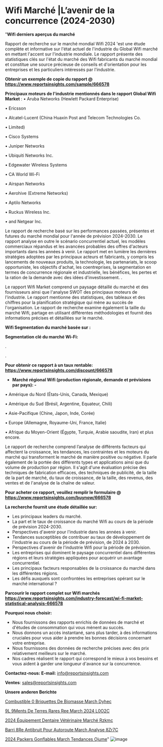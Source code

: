 # Wifi Marché |L’avenir de la concurrence (2024-2030)

"<strong>Wifi derniers aperçus du marché</strong>

Rapport de recherche sur le marché mondial Wifi 2024 'est une étude complète et informative sur l'état actuel de l'industrie du Global Wifi marché en mettant l'accent sur l'industrie mondiale. Le rapport présente des statistiques clés sur l'état du marché des Wifi fabricants du marché mondial et constitue une source précieuse de conseils et d'orientation pour les entreprises et les particuliers intéressés par l'industrie.

<strong>Obtenir un exemple de copie du rapport @ <a href=https://www.reportsinsights.com/sample/666578>https://www.reportsinsights.com/sample/666578</a></strong>

<strong>Principaux moteurs de l'industrie mentionnés dans le rapport Global Wifi Market</strong> :
• Aruba Networks (Hewlett Packard Enterprise)

• Ericsson

• Alcatel-Lucent (China Huaxin Post and Telecom Technologies Co.

• Limited)

• Cisco Systems

• Juniper Networks

• Ubiquiti Networks Inc.

• Edgewater Wireless Systems

• CA World Wi-Fi

• Airspan Networks

• Aerohive (Extreme Networks)

• Aptilo Networks

• Ruckus Wireless Inc.

• and Netgear Inc.

Le rapport de recherche basé sur les performances passées, présentes et futures du marché mondial pour l'année de prévision 2024-2030. Le rapport analyse en outre le scénario concurrentiel actuel, les modèles commerciaux répandus et les avancées probables des offres d'acteurs importants dans les années à venir. Le rapport met en lumière les dernières stratégies adoptées par les principaux acteurs et fabricants, y compris les lancements de nouveaux produits, la technologie, les partenariats, le scoop opportuniste, les objectifs d'achat, les coentreprises, la segmentation en termes de concurrence régionale et industrielle, les bénéfices, les pertes et la ration de la demande avec des idées d'investissement. .

Le rapport Wifi Market comprend un paysage détaillé du marché et des fournisseurs ainsi que l'analyse SWOT des principaux moteurs de l'industrie. Le rapport mentionne des statistiques, des tableaux et des chiffres pour la planification stratégique qui mène au succès de l'organisation. Le rapport de recherche examine également la taille du marché Wifi, partage en utilisant différentes méthodologies et fournit des informations précises et détaillées sur le marché.

<strong>Wifi Segmentation du marché basée sur :</strong>

<strong> Segmentation clé du marché Wi-Fi: </strong>

.

.

<strong>Pour obtenir ce rapport à un taux rentable: <a href=https://www.reportsinsights.com/discount/666578>https://www.reportsinsights.com/discount/666578</a></strong>
<ul>
  <li><strong>Marché régional Wifi (production régionale, demande et prévisions par pays): -</strong></li>
</ul>
• Amérique du Nord (États-Unis, Canada, Mexique)

• Amérique du Sud (Brésil, Argentine, Equateur, Chili)

• Asie-Pacifique (Chine, Japon, Inde, Corée)

• Europe (Allemagne, Royaume-Uni, France, Italie)

• Afrique du Moyen-Orient (Égypte, Turquie, Arabie saoudite, Iran) et plus encore.

Le rapport de recherche comprend l’analyse de différents facteurs qui affectent la croissance, les tendances, les contraintes et les moteurs du marché qui transforment le marché de manière positive ou négative. Il parle également de la portée des différents types et applications ainsi que du volume de production par région. Il s'agit d'une évaluation précise des techniques de fabrication efficaces, des techniques de publicité, de la taille de la part de marché, du taux de croissance, de la taille, des revenus, des ventes et de l'analyse de la chaîne de valeur.

<strong>Pour acheter ce rapport, veuillez remplir le formulaire @   <a href=https://www.reportsinsights.com/buynow/666578>https://www.reportsinsights.com/buynow/666578</a></strong>

<strong>La recherche fournit une étude détaillée sur:</strong>
<ul>
  <li>Les principaux leaders du marché.</li>
  <li>La part et le taux de croissance du marché Wifi au cours de la période de prévision 2024-2030.</li>
  <li>Perspectives d'avenir pour l'industrie dans les années à venir.</li>
  <li>Tendances susceptibles de contribuer au taux de développement de l'industrie au cours de la période de prévision, de 2024 à 2030.</li>
  <li>Perspectives d'avenir de l'industrie Wifi pour la période de prévision.</li>
  <li>Les entreprises qui dominent le paysage concurrentiel dans différentes régions et leurs stratégies appliquées pour acquérir un avantage concurrentiel.</li>
  <li>Les principaux facteurs responsables de la croissance du marché dans les différentes régions.</li>
  <li>Les défis auxquels sont confrontées les entreprises opérant sur le marché international ?</li>
</ul>

<strong>Parcourir le rapport complet sur Wifi marchés <a href=https://www.reportsinsights.com/industry-forecast/wi-fi-market-statistical-analysis-666578>https://www.reportsinsights.com/industry-forecast/wi-fi-market-statistical-analysis-666578</a></strong>

<strong>Pourquoi nous choisir:</strong>
<ul>
  <li>Nous fournissons des rapports enrichis de données de marché et d'études de consommation qui vous mènent au succès.</li>
  <li>Nous donnons un accès instantané, sans plus tarder, à des informations cruciales pour vous aider à prendre les bonnes décisions concernant votre entreprise.</li>
  <li>Nous fournissons des données de recherche précises avec des prix relativement meilleurs sur le marché.</li>
  <li>Nos cadres réalisent le rapport qui correspond le mieux à vos besoins et vous aident à garder une longueur d'avance sur la concurrence.</li>
</ul>
<strong>Contactez-nous:
</strong><strong>E-mail:</strong> <a href=mailto:info@reportsinsights.com>info@reportsinsights.com</a>

<strong>Ventes</strong>: <a href=mailto:sales@reportsinsights.com>sales@reportsinsights.com</a>

<strong>Unsere anderen Berichte</strong>

<a href=https://www.linkedin.com/pulse/combustible-%C3%A0-briquettes-de-biomasse-march%C3%A9-dyhec/>Combustible  0 Briquettes De Biomasse March Dyhec</a>

<a href=https://www.linkedin.com/pulse/%C3%A9l%C3%A9ments-de-terres-rares-ree-march%C3%A9-2024-l0o2c/> 9L 9Ments De Terres Rares Ree March 2024 L0O2C</a>

<a href=https://www.linkedin.com/pulse/2024-équipement-dentaire-vétérinaire-marché-rzkmc/>2024 Équipement Dentaire Vétérinaire Marché Rzkmc</a>

<a href=https://www.linkedin.com/pulse/barri%C3%A8re-antibruit-pour-autoroute-march%C3%A9-analyse-8zr7c/>Barri 8Re Antibruit Pour Autoroute March Analyse 8Zr7C</a>

<a href=https://www.linkedin.com/pulse/2024-packers-gonflables-march%C3%A9-tendances-ojume/>2024 Packers Gonflables March Tendances Ojume</a>"
![image](https://github.com/daminid12/RImarketdynamics/assets/158430485/8b645df5-b0e3-4051-b59a-3688d38f28af)
